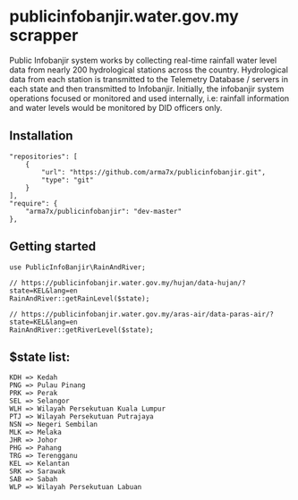 # publicinfobanjir.water.gov.my scrapper

Public Infobanjir system works by collecting real-time rainfall water level data from nearly 200 hydrological stations across the country. Hydrological data from each station is transmitted to the Telemetry Database / servers in each state and then transmitted to Infobanjir. Initially, the infobanjir system operations focused or monitored and used internally, i.e: rainfall information and water levels would be monitored by DID officers only.


## Installation

```
"repositories": [
    {
        "url": "https://github.com/arma7x/publicinfobanjir.git",
        "type": "git"
    }
],
"require": {
    "arma7x/publicinfobanjir": "dev-master"
},

```

## Getting started

```
use PublicInfoBanjir\RainAndRiver;

// https://publicinfobanjir.water.gov.my/hujan/data-hujan/?state=KEL&lang=en
RainAndRiver::getRainLevel($state);

// https://publicinfobanjir.water.gov.my/aras-air/data-paras-air/?state=KEL&lang=en
RainAndRiver::getRiverLevel($state);

```

## $state list:

```
KDH => Kedah
PNG => Pulau Pinang
PRK => Perak
SEL => Selangor
WLH => Wilayah Persekutuan Kuala Lumpur
PTJ => Wilayah Persekutuan Putrajaya
NSN => Negeri Sembilan
MLK => Melaka
JHR => Johor
PHG => Pahang
TRG => Terengganu
KEL => Kelantan
SRK => Sarawak
SAB => Sabah
WLP => Wilayah Persekutuan Labuan

```
